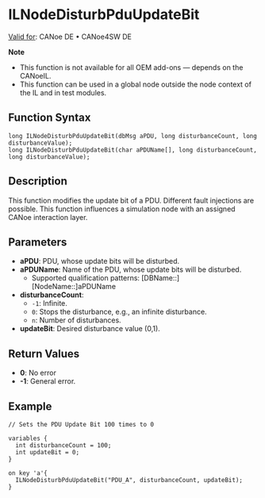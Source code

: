 # ILNodeDisturbPduUpdateBit

[Valid for](../../../Shared/FeatureAvailability.md): CANoe DE • CANoe4SW DE

**Note**

- This function is not available for all OEM add-ons — depends on the CANoeIL.
- This function can be used in a global node outside the node context of the IL and in test modules.

## Function Syntax

```plaintext
long ILNodeDisturbPduUpdateBit(dbMsg aPDU, long disturbanceCount, long disturbanceValue);
long ILNodeDisturbPduUpdateBit(char aPDUName[], long disturbanceCount, long disturbanceValue);
```

## Description

This function modifies the update bit of a PDU. Different fault injections are possible. This function influences a simulation node with an assigned CANoe interaction layer.

## Parameters

- **aPDU**: PDU, whose update bits will be disturbed.
- **aPDUName**: Name of the PDU, whose update bits will be disturbed.
  - Supported qualification patterns: [DBName::][NodeName::]aPDUName
- **disturbanceCount**:
  - `-1`: Infinite.
  - `0`: Stops the disturbance, e.g., an infinite disturbance.
  - `n`: Number of disturbances.
- **updateBit**: Desired disturbance value (0,1).

## Return Values

- **0**: No error
- **-1**: General error.

## Example

```plaintext
// Sets the PDU Update Bit 100 times to 0

variables {
  int disturbanceCount = 100;
  int updateBit = 0;
}

on key 'a'{
  ILNodeDisturbPduUpdateBit("PDU_A", disturbanceCount, updateBit);
}
```

